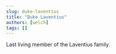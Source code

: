 ```yaml
---
slug: duke-laventius
title: "Duke Laventius"
authors: [welch]
tags: []
---
```


Last living member of the Laventius family.